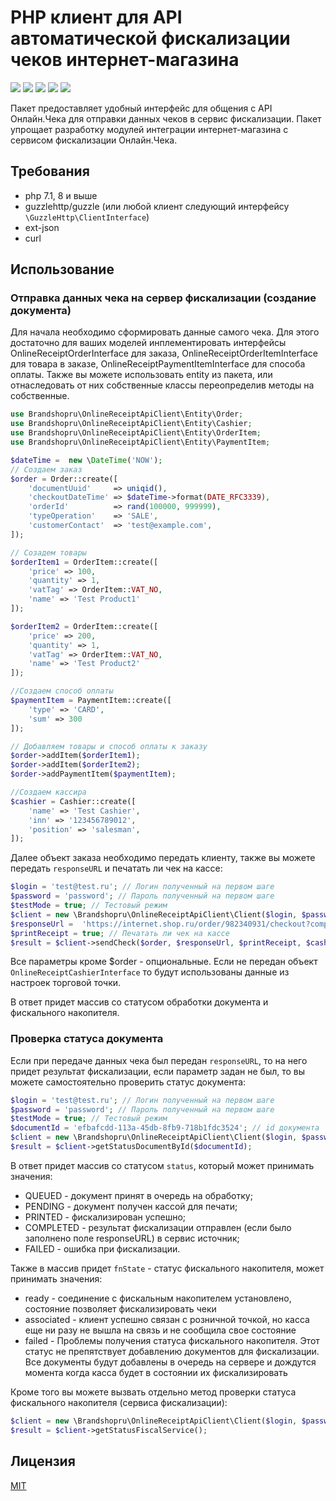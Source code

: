 # PHP клиент для API автоматической фискализации чеков интернет-магазина
[![](https://img.shields.io/packagist/l/Brandshopru/online-receipt-php-api-client.svg?style=flat-square)](https://github.com/Brandshopru/online-receipt-php-api-client/blob/master/LICENSE) 
[![](https://img.shields.io/packagist/dt/Brandshopru/online-receipt-php-api-client.svg?style=flat-square)](https://packagist.org/packages/Brandshopru/online-receipt-php-api-client)
[![](https://img.shields.io/packagist/v/Brandshopru/online-receipt-php-api-client.svg?style=flat-square)](https://packagist.org/packages/Brandshopru/online-receipt-php-api-client)
[![](https://img.shields.io/travis/Brandshopru/online-receipt-php-api-client.svg?style=flat-square)](https://travis-ci.org/Brandshopru/online-receipt-php-api-client)
[![](https://img.shields.io/codecov/c/github/Brandshopru/online-receipt-php-api-client.svg?style=flat-square)](https://codecov.io/gh/Brandshopru/online-receipt-php-api-client)

Пакет предоставляет удобный интерфейс для общения с API Онлайн.Чека для отправки данных чеков в сервис фискализации. 
Пакет упрощает разработку модулей интеграции интернет-магазина с сервисом фискализации Онлайн.Чека.


## Требования
* php 7.1, 8 и выше
* guzzlehttp/guzzle (или любой клиент следующий интерфейсу `\GuzzleHttp\ClientInterface`)
* ext-json
* curl

## Использование

### Отправка данных чека на сервер фискализации (создание документа)
Для начала необходимо сформировать данные самого чека. Для этого достаточно для ваших моделей инплементировать интерфейсы OnlineReceiptOrderInterface для заказа, OnlineReceiptOrderItemInterface для товара в заказе, OnlineReceiptPaymentItemInterface для способа оплаты. Также вы можете использовать entity из пакета, или отнаследовать от них собственные классы переопределив методы на собственные.
```php
use Brandshopru\OnlineReceiptApiClient\Entity\Order;
use Brandshopru\OnlineReceiptApiClient\Entity\Cashier;
use Brandshopru\OnlineReceiptApiClient\Entity\OrderItem;
use Brandshopru\OnlineReceiptApiClient\Entity\PaymentItem;

$dateTime =  new \DateTime('NOW');
// Создаем заказ
$order = Order::create([
    'documentUuid'     => uniqid(),
    'checkoutDateTime' => $dateTime->format(DATE_RFC3339),
    'orderId'          => rand(100000, 999999),
    'typeOperation'    => 'SALE',
    'customerContact'  => 'test@example.com',
]);

// Созадем товары
$orderItem1 = OrderItem::create([
    'price' => 100,
    'quantity' => 1,
    'vatTag' => OrderItem::VAT_NO,
    'name' => 'Test Product1'
]);

$orderItem2 = OrderItem::create([
    'price' => 200,
    'quantity' => 1,
    'vatTag' => OrderItem::VAT_NO,
    'name' => 'Test Product2'
]);

//Создаем способ оплаты
$paymentItem = PaymentItem::create([
    'type' => 'CARD',
    'sum' => 300
]);

// Добавляем товары и способ оплаты к заказу
$order->addItem($orderItem1);
$order->addItem($orderItem2);
$order->addPaymentItem($paymentItem);

//Создаем кассира
$cashier = Cashier::create([
    'name' => 'Test Cashier',
    'inn' => '123456789012',
    'position' => 'salesman',
]);
```

Далее объект заказа необходимо передать клиенту, также вы можете передать `responseURL` и печатать ли чек на кассе:
```php
$login = 'test@test.ru'; // Логин полученный на первом шаге
$password = 'password'; // Пароль полученный на первом шаге
$testMode = true; // Тестовый режим
$client = new \Brandshopru\OnlineReceiptApiClient\Client($login, $password, $testMode);
$responseUrl =  'https://internet.shop.ru/order/982340931/checkout?completed=1';
$printReceipt = true; // Печатать ли чек на кассе
$result = $client->sendCheck($order, $responseUrl, $printReceipt, $cashier);
```
Все параметры кроме $order - опциональные. Если не передан объект `OnlineReceiptCashierInterface` 
то будут использованы данные из настроек торговой точки.

В ответ придет массив со статусом обработки документа и фискального накопителя.

### Проверка статуса документа
Если при передаче данных чека был передан `responseURL`, то на него придет результат фискализации, если параметр задан не был, то вы можете самостоятельно проверить статус документа:
```php
$login = 'test@test.ru'; // Логин полученный на первом шаге
$password = 'password'; // Пароль полученный на первом шаге
$testMode = true; // Тестовый режим
$documentId = 'efbafcdd-113a-45db-8fb9-718b1fdc3524'; // id документа
$client = new \Brandshopru\OnlineReceiptApiClient\Client($login, $password, $testMode);
$result = $client->getStatusDocumentById($documentId);
```
В ответ придет массив со статусом `status`, который может принимать значения:
* QUEUED - документ принят в очередь на обработку;
* PENDING - документ получен кассой для печати;
* PRINTED - фискализирован успешно;
* COMPLETED - результат фискализации отправлен (если было заполнено поле responseURL) в сервис источник;
* FAILED - ошибка при фискализации.


Также в массив придет `fnState` - статус фискального накопителя, может принимать значения:

* ready - соединение с фискальным накопителем установлено, состояние позволяет фискализировать чеки
* associated - клиент успешно связан с розничной точкой, но касса еще ни разу не вышла на связь и не сообщила свое состояние
* failed - Проблемы получения статуса фискального накопителя. Этот статус не препятствует добавлению документов для фискализации. Все документы будут добавлены в очередь на сервере и дождутся момента когда касса будет в состоянии их фискализировать

Кроме того вы можете вызвать отдельно метод проверки статуса фискального накопителя (сервиса фискализации):
```php
$client = new \Brandshopru\OnlineReceiptApiClient\Client($login, $password, $testMode);
$result = $client->getStatusFiscalService();
```
## Лицензия
[MIT](https://raw.githubusercontent.com/Brandshopru/online-receipt-php-api-client/master/LICENSE)
